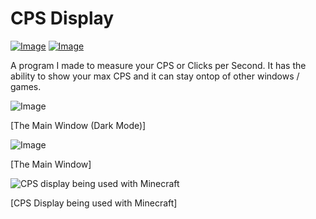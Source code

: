 # CPS Display

[![Image](https://img.shields.io/badge/Download-V1.0-success?style=for-the-badge)](https://github.com/Basicprogrammer10/CPS/releases/download/1.0.0/CPS.exe) [![Image](https://img.shields.io/badge/.NET-V4.7.2+-informational?style=for-the-badge)](https://dotnet.microsoft.com/)

A program I made to measure your CPS or Clicks per Second. It has the ability to show your max CPS and it can stay ontop of other windows / games.

![Image](https://i.imgur.com/hqPBAew.png)

[The Main Window (Dark Mode)]

![Image](https://i.imgur.com/ISqYNS3.png)

[The Main Window]

![CPS display being used with Minecraft](https://i.imgur.com/GHYIIHL.jpg)

[CPS Display being used with Minecraft]

